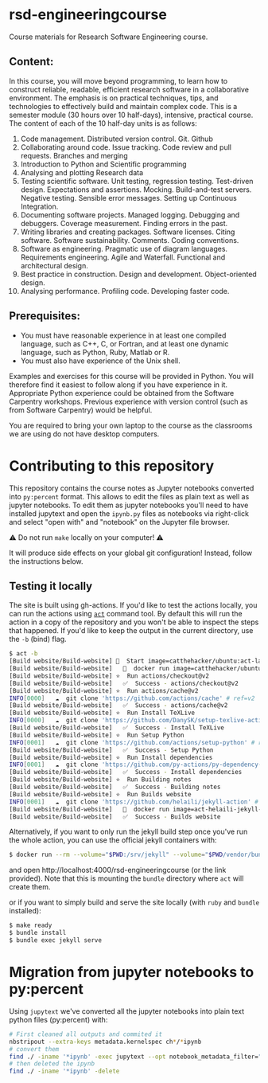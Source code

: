 # rsd-engineeringcourse

Course materials for Research Software Engineering course.


## Content:

In this course, you will move beyond programming, to learn how to construct reliable, readable, efficient research software in a collaborative environment. The emphasis is on practical techniques, tips, and technologies to effectively build and maintain complex code. This is a semester module (30 hours over 10 half-days), intensive, practical course. The content of each of the 10 half-day units is as follows:

1. Code management. Distributed version control. Git. Github
1. Collaborating around code. Issue tracking. Code review and pull requests. Branches and merging
1. Introduction to Python and Scientific programming
1. Analysing and plotting Research data 
1. Testing scientific software. Unit testing, regression testing. Test-driven design. Expectations and assertions. Mocking. Build-and-test servers. Negative testing. Sensible error messages. Setting up Continuous Integration.
1. Documenting software projects. Managed logging. Debugging and debuggers. Coverage measurement. Finding errors in the past.
1. Writing libraries and creating packages. Software licenses. Citing software. Software sustainability. Comments. Coding conventions. 
1. Software as engineering. Pragmatic use of diagram languages. Requirements engineering. Agile and Waterfall. Functional and architectural design.
1. Best practice in construction. Design and development. Object-oriented design. 
1. Analysing performance. Profiling code. Developing faster code.

## Prerequisites:

- You must have reasonable experience in at least one compiled language, such as C++, C, or Fortran, and at least one dynamic language, such as Python, Ruby, Matlab or R.
- You must also have experience of the Unix shell.

Examples and exercises for this course will be provided in Python.  You will therefore find it easiest to follow along if you have experience in it. Appropriate Python experience could be obtained from the Software Carpentry workshops. Previous experience with version control (such as from Software Carpentry) would be helpful.

You are required to bring your own laptop to the course as the classrooms we are using do not have desktop computers.

# Contributing to this repository

This repository contains the course notes as Jupyter notebooks converted into `py:percent` format. This allows to edit the files as plain text as well as jupyter notebooks. To edit them as jupyter notebooks you'll need to have installed jupytext and open the `ipynb.py` files as notebooks via right-click and select "open with" and "notebook" on the Jupyter file browser.

⚠ Do not run `make` locally on your computer! ⚠ 

It will produce side effects on your global git configuration!
Instead, follow the instructions below.

## Testing it locally

The site is built using gh-actions. If you'd like to test the actions locally,
you can run the actions using [`act`](https://github.com/nektos/act) command
tool. By default this will run the action in a copy of the repository and you
won't be able to inspect the steps that happened. If you'd like to keep the
output in the current directory, use the `-b` (bind) flag.

```bash
$ act -b
[Build website/Build-website] 🚀  Start image=catthehacker/ubuntu:act-latest
[Build website/Build-website]   🐳  docker run image=catthehacker/ubuntu:act-latest platform= entrypoint=["/usr/bin/tail" "-f" "/dev/null"] cmd=[]
[Build website/Build-website] ⭐  Run actions/checkout@v2
[Build website/Build-website]   ✅  Success - actions/checkout@v2
[Build website/Build-website] ⭐  Run actions/cache@v2
INFO[0000]   ☁  git clone 'https://github.com/actions/cache' # ref=v2 
[Build website/Build-website]   ✅  Success - actions/cache@v2
[Build website/Build-website] ⭐  Run Install TeXLive
INFO[0000]   ☁  git clone 'https://github.com/DanySK/setup-texlive-action' # ref=0.1.1 
[Build website/Build-website]   ✅  Success - Install TeXLive
[Build website/Build-website] ⭐  Run Setup Python
INFO[0001]   ☁  git clone 'https://github.com/actions/setup-python' # ref=v2 
[Build website/Build-website]   ✅  Success - Setup Python
[Build website/Build-website] ⭐  Run Install dependencies
INFO[0001]   ☁  git clone 'https://github.com/py-actions/py-dependency-install' # ref=v2 
[Build website/Build-website]   ✅  Success - Install dependencies
[Build website/Build-website] ⭐  Run Building notes
[Build website/Build-website]   ✅  Success - Building notes
[Build website/Build-website] ⭐  Run Builds website
INFO[0001]   ☁  git clone 'https://github.com/helaili/jekyll-action' # ref=v2 
[Build website/Build-website]   🐳  docker run image=act-helaili-jekyll-action-v2:latest platform= entrypoint=[] cmd=[]
[Build website/Build-website]   ✅  Success - Builds website
```

Alternatively, if you want to only run the jekyll build step once you've run the whole action, you can use the official jekyll containers with:

```bash
$ docker run --rm --volume="$PWD:/srv/jekyll" --volume="$PWD/vendor/bundle:/usr/local/bundle" -p 4000:4000 -it jekyll/jekyll:latest jekyll serve
```

and open http://localhost:4000/rsd-engineeringcourse (or the link provided).
Note that this is mounting the `bundle` directory where `act` will create them.

or if you want to simply build and serve the site locally (with `ruby` and `bundle` installed):

```bash
$ make ready
$ bundle install
$ bundle exec jekyll serve
```

# Migration from jupyter notebooks to py:percent

Using `jupytext` we've converted all the jupyter notebooks into plain text python files (py:percent) with:

```bash
# First cleaned all outputs and commited it
nbstripout --extra-keys metadata.kernelspec ch*/*ipynb
# convert them
find ./ -iname '*ipynb' -exec jupytext --opt notebook_metadata_filter="kernelspec,jupytext,jekyll" --to py:percent {} -o {}.py \;
# then deleted the ipynb
find ./ -iname '*ipynb' -delete
```
